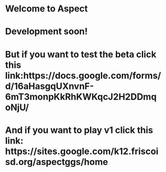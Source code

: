 <html>
<body>
<h1>
Welcome to Aspect
</h1>
</body>
</html>

<html>
<body>
<h1>
Development soon!
</h1>
</body>
</html>

<html>
<body>
<h1>
But if you want to test the beta click this link:https://docs.google.com/forms/d/16aHasgqUXnvnF-6mT3monpKkRhKWKqcJ2H2DDmqoNjU/
</h1>
</body>
</html>

<html>
<body>
<h1>
And if you want to play v1 click this link: https://sites.google.com/k12.friscoisd.org/aspectggs/home
</h1>
</body>
</html>
